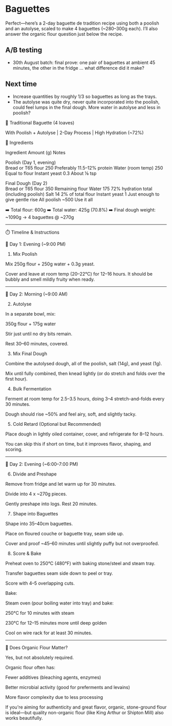 # Baguettes

Perfect—here’s a 2-day baguette de tradition recipe using both a poolish and an autolyse, scaled to make 4 baguettes (~280–300g each). I’ll also answer the organic flour question just below the recipe.

## A/B testing

- 30th August batch: final prove: one pair of baguettes at ambient 45 minutes, the other in the fridge ... what difference did it make?

## Next time

- Increase quantities by roughly 1/3 so baguettes as long as the trays.
- The autolyse was quite dry, never quite incorporated into the poolish, could feel lumps in the final dough. More water in autolyse and less in poolish?

🥖 Traditional Baguette (4 loaves)

With Poolish + Autolyse | 2-Day Process | High Hydration (~72%)

🧾 Ingredients

Ingredient	Amount (g)	Notes

Poolish (Day 1, evening)		
Bread or T65 flour	250	Preferably 11.5–12% protein
Water (room temp)	250	Equal to flour
Instant yeast	0.3	About ⅛ tsp
		
Final Dough (Day 2)		
Bread or T65 flour	350	Remaining flour
Water	175	72% hydration total (including poolish)
Salt	14	2% of total flour
Instant yeast	1	Just enough to give gentle rise
All poolish	~500	Use it all


➡️ Total flour: 600g
➡️ Total water: 425g (70.8%)
➡️ Final dough weight: ~1090g → 4 baguettes @ ~270g


---

⏱️ Timeline & Instructions

📆 Day 1: Evening (~9:00 PM)

1. Mix Poolish

Mix 250g flour + 250g water + 0.3g yeast.

Cover and leave at room temp (20–22°C) for 12–16 hours. It should be bubbly and smell mildly fruity when ready.



---

📆 Day 2: Morning (~9:00 AM)

2. Autolyse

In a separate bowl, mix:

350g flour + 175g water


Stir just until no dry bits remain.

Rest 30–60 minutes, covered.


3. Mix Final Dough

Combine the autolysed dough, all of the poolish, salt (14g), and yeast (1g).

Mix until fully combined, then knead lightly (or do stretch and folds over the first hour).


4. Bulk Fermentation

Ferment at room temp for 2.5–3.5 hours, doing 3–4 stretch-and-folds every 30 minutes.

Dough should rise ~50% and feel airy, soft, and slightly tacky.


5. Cold Retard (Optional but Recommended)

Place dough in lightly oiled container, cover, and refrigerate for 8–12 hours.

You can skip this if short on time, but it improves flavor, shaping, and scoring.



---

📆 Day 2: Evening (~6:00–7:00 PM)

6. Divide and Preshape

Remove from fridge and let warm up for 30 minutes.

Divide into 4 x ~270g pieces.

Gently preshape into logs. Rest 20 minutes.


7. Shape into Baguettes

Shape into 35–40cm baguettes.

Place on floured couche or baguette tray, seam side up.

Cover and proof ~45–60 minutes until slightly puffy but not overproofed.


8. Score & Bake

Preheat oven to 250°C (480°F) with baking stone/steel and steam tray.

Transfer baguettes seam side down to peel or tray.

Score with 4–5 overlapping cuts.


Bake:

Steam oven (pour boiling water into tray) and bake:

250°C for 10 minutes with steam

230°C for 12–15 minutes more until deep golden



Cool on wire rack for at least 30 minutes.


---

🌾 Does Organic Flour Matter?

Yes, but not absolutely required.

Organic flour often has:

Fewer additives (bleaching agents, enzymes)

Better microbial activity (good for preferments and levains)

More flavor complexity due to less processing


If you're aiming for authenticity and great flavor, organic, stone-ground flour is ideal—but quality non-organic flour (like King Arthur or Shipton Mill) also works beautifully.